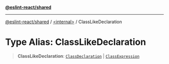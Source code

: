 [**@eslint-react/shared**](../../README.md)

***

[@eslint-react/shared](../../README.md) / [\<internal\>](../README.md) / ClassLikeDeclaration

# Type Alias: ClassLikeDeclaration

> **ClassLikeDeclaration**: [`ClassDeclaration`](../interfaces/ClassDeclaration.md) \| [`ClassExpression`](../interfaces/ClassExpression.md)
